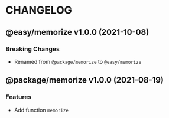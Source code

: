 # CHANGELOG
## @easy/memorize v1.0.0 (2021-10-08)
### Breaking Changes

- Renamed from `@package/memorize` to `@easy/memorize`

## @package/memorize v1.0.0 (2021-08-19)
### Features

- Add function `memorize`
